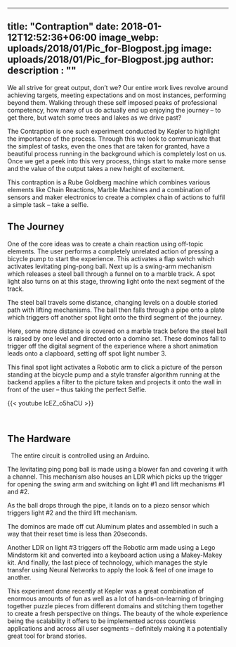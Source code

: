 

---
title: "Contraption"
date: 2018-01-12T12:52:36+06:00
image_webp: uploads/2018/01/Pic_for-Blogpost.jpg
image: uploads/2018/01/Pic_for-Blogpost.jpg
author: 
description : ""
---

We all strive for great output, don’t we? Our entire work lives revolve around achieving targets, meeting expectations and on most instances, performing beyond them. Walking through these self imposed peaks of professional competency, how many of us do actually end up enjoying the journey – to get there, but watch some trees and lakes as we drive past?

The Contraption is one such experiment conducted by Kepler to highlight the importance of the process. Through this we look to communicate that the simplest of tasks, even the ones that are taken for granted, have a beautiful process running in the background which is completely lost on us. Once we get a peek into this very process, things start to make more sense and the value of the output takes a new height of excitement.

This contraption is a Rube Goldberg machine which combines various elements like Chain Reactions, Marble Machines and a combination of sensors and maker electronics to create a complex chain of actions to fulfil a simple task – take a selfie.


## The Journey

One of the core ideas was to create a chain reaction using off-topic elements. The user performs a completely unrelated action of pressing a bicycle pump to start the experience. This activates a flap switch which activates levitating ping-pong ball. Next up is a swing-arm mechanism which releases a steel ball through a funnel on to a marble track. A spot light also turns on at this stage, throwing light onto the next segment of the track.

The steel ball travels some distance, changing levels on a double storied path with lifting mechanisms. The ball then falls through a pipe onto a plate which triggers off another spot light onto the third segment of the journey.

Here, some more distance is covered on a marble track before the steel ball is raised by one level and directed onto a domino set. These dominos fall to trigger off the digital segment of the experience where a short animation leads onto a clapboard, setting off spot light number 3.

This final spot light activates a Robotic arm to click a picture of the person standing at the bicycle pump and a style transfer algorithm running at the backend applies a filter to the picture taken and projects it onto the wall in front of the user – thus taking the perfect Selfie.
&nbsp;
&nbsp;

{{< youtube lcEZ_o5haCU >}}

&nbsp;
&nbsp;

  
## The Hardware
&nbsp;
The entire circuit is controlled using an Arduino.

The levitating ping pong ball is made using a blower fan and covering it with a channel. This mechanism also houses an LDR which picks up the trigger for opening the swing arm and switching on light #1 and lift mechanisms #1 and #2.

As the ball drops through the pipe, it lands on to a piezo sensor which triggers light #2 and the third lift mechanism.

The dominos are made off cut Aluminum plates and assembled in such a way that their reset time is less than 20seconds.

Another LDR on light #3 triggers off the Robotic arm made using a Lego Mindstorm kit and converted into a keyboard action using a Makey-Makey kit. And finally, the last piece of technology, which manages the style transfer using Neural Networks to apply the look & feel of one image to another.

This experiment done recently at Kepler was a great combination of enormous amounts of fun as well as a lot of hands-on-learning of bringing together puzzle pieces from different domains and stitching them together to create a fresh perspective on things. The beauty of the whole experience being the scalability it offers to be implemented across countless applications and across all user segments – definitely making it a potentially great tool for brand stories.
